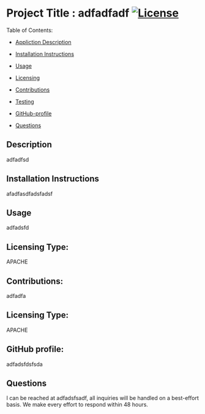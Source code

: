 

Project Title :  adfadfadf        [![License](https://img.shields.io/badge/License-Apache%202.0-blue.svg)](https://opensource.org/licenses/Apache-2.0)             
=================================

Table of Contents: 

- [Appliction Description](#description)

- [Installation Instructions](#installation-instuctions)

- [Usage](#usage)

- [Licensing](#licensing-type)

- [Contributions](#contribution)

- [Testing](#testing)

- [GitHub-profile](#username)

- [Questions](#email)


## Description  
adfadfsd 

## Installation Instructions  
afadfasdfadsfadsf

## Usage
adfadsfd 

## Licensing Type:  
APACHE

## Contributions:  
adfadfa

## Licensing Type:  
APACHE

## GitHub profile:  
adfadsfdsfsda

## Questions
I can be reached at adfadsfsadf, all inquiries will be handled on a best-effort basis.  We make every effort
to respond within 48 hours. 
